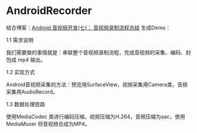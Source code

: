 # AndroidRecorder
结合博客：[Android 音视频开发(七)： 音视频录制流程总结](http://www.cnblogs.com/renhui/p/7520690.html) 生成Demo：

1.1 需求说明

我们需要做的事情就是：串联整个音视频录制流程，完成音视频的采集、编码、封包成 mp4 输出。

1.2 实现方式

Android音视频采集的方法：预览用SurfaceView，视频采集用Camera类，音频采集用AudioRecord。

1.3 数据处理思路

使用MediaCodec 类进行编码压缩，视频压缩为H.264，音频压缩为aac，使用MediaMuxer 将音视频合成为MP4。
